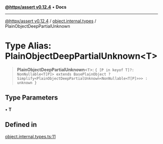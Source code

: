 [**@httpx/assert v0.12.4**](../../README.md) • **Docs**

***

[@httpx/assert v0.12.4](../../README.md) / [object.internal.types](../README.md) / PlainObjectDeepPartialUnknown

# Type Alias: PlainObjectDeepPartialUnknown\<T\>

> **PlainObjectDeepPartialUnknown**\<`T`\>: `{ [P in keyof T]?: NonNullable<T[P]> extends BasePlainObject ? Simplify<PlainObjectDeepPartialUnknown<NonNullable<T[P]>>> : unknown }`

## Type Parameters

• **T**

## Defined in

[object.internal.types.ts:11](https://github.com/belgattitude/httpx/blob/acde85be3548fccd6cc1a311d7f8d4419e2b6ce0/packages/assert/src/object.internal.types.ts#L11)
